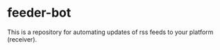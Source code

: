 # feeder-bot
 This is a repository for automating updates of rss feeds to your platform (receiver).
